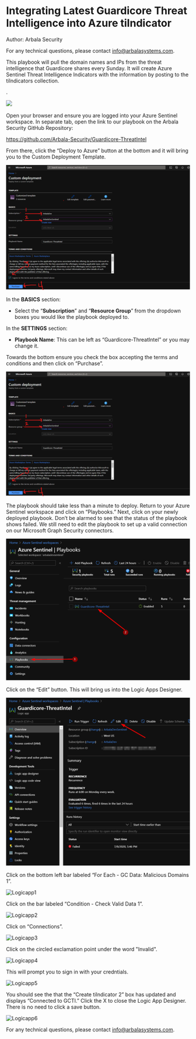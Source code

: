 # Integrating Latest Guardicore Threat Intelligence into Azure tiIndicator

Author: Arbala Security

For any technical questions, please contact info@arbalasystems.com.

This playbook will pull the domain names and IPs from the threat intelligence that Guardicore shares every Sunday. It will create Azure Sentinel Threat Intelligence Indicators with the information by posting to the tiIndicators collection.

.

<a href="https://portal.azure.com/#create/Microsoft.Template/uri/https%3A%2F%2Fraw.githubusercontent.com%2FArbala-Security%2FGuardicore-ThreatIntel%2Fmaster%2Fazuredeploy.json" target="_blank">
    <img src="https://aka.ms/deploytoazurebutton""/>
</a>
                                                                                     
Open your browser and ensure you are logged into your Azure Sentinel workspace. In separate tab, open the link to our playbook on the Arbala Security GitHub Repository:

https://github.com/Arbala-Security/Guardicore-ThreatIntel

From there, click the “Deploy to Azure” button at the bottom and it will bring you to the Custom Deployment Template.

![Deploy](Images/deploy.png)

In the **BASICS** section:  

* Select the “**Subscription**” and “**Resource Group**” from the dropdown boxes you would like the playbook deployed to.  

In the **SETTINGS** section:   

* **Playbook Name**: This can be left as “Guardicore-ThreatIntel” or you may change it.  

Towards the bottom ensure you check the box accepting the terms and conditions and then click on “Purchase”. 

![template](Images/template.png)

The playbook should take less than a minute to deploy. Return to your Azure Sentinel workspace and click on “Playbooks.” Next, click on your newly deployed playbook. Don’t be alarmed to see that the status of the playbook shows failed. We still need to edit the playbook to set up a valid connection on our Microsoft Graph Security connectors.  

![playbookclick](Images/playbookclick.png)

Click on the “Edit” button. This will bring us into the Logic Apps Designer.

![editbutton](Images/editbutton.png)

Click on the bottom left bar labeled “For Each - GC Data: Malicious Domains 1”. 

![Logicapp1](Images/.)

Click on the bar labeled “Condition - Check Valid Data 1”. 

![Logicapp2](Images/)

Click on “Connections”.  

![Logicapp3](Images/)

Click on the circled exclamation point under the word "Invalid". 

![Logicapp4](Images/)

This will prompt you to sign in with your credntials.

![Logicapp5](Images/)

You should see the that the “Create tiIndicator 2” box has updated and displays “Connected to GCTI.” Click the X to close the Logic App Designer. There is no need to click a save button.  

![Logicapp6](Images/)

For any technical questions, please contact info@arbalasystems.com.

